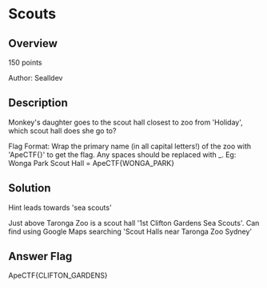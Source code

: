 # Scouts #
 
## Overview ##
 
150 points
 
Author: Sealldev
 
## Description ##
 
Monkey's daughter goes to the scout hall closest to zoo from 'Holiday', which scout hall does she go to?

Flag Format: Wrap the primary name (in all capital letters!) of the zoo with 'ApeCTF{}' to get the flag. Any spaces should be replaced with _.
Eg: Wonga Park Scout Hall = ApeCTF{WONGA_PARK}

## Solution ##
Hint leads towards 'sea scouts'

Just above Taronga Zoo is a scout hall '1st Clifton Gardens Sea Scouts'. Can find using Google Maps searching 'Scout Halls near Taronga Zoo Sydney'

## Answer Flag ##
ApeCTF{CLIFTON_GARDENS}
